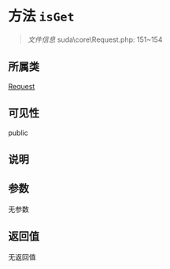 # 方法 `isGet`

> *文件信息* suda\core\Request.php: 151~154

## 所属类 

[Request](../Request.md)

## 可见性

public

## 说明



## 参数


无参数


## 返回值

无返回值
